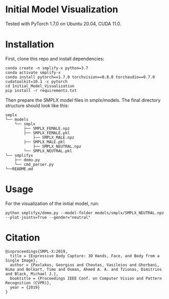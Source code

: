 Initial Model Visualization
============================
Tested with PyTorch 1.7.0 on Ubuntu 20.04, CUDA 11.0.

Installation
============================
First, clone this repo and install dependencies:
```
conda create -n smplify-x python=3.7
conda activate smplify-x
conda install pytorch==1.7.0 torchvision==0.8.0 torchaudio==0.7.0 cudatoolkit=10.1 -c pytorch
cd Initial_Model_Visualization
pip install -r requirements.txt
```
Then prepare the SMPLX model files in smplx/models. The final directory structure should look like this:	<br>
```
smplx
└── models
	└── smplx
		├── SMPLX_FEMALE.npz
		├── SMPLX_FEMALE.pkl
        	├── SMPLX_MALE.npz
		├── SMPLX_MALE.pkl
        	├── SMPLX_NEUTRAL.npz
		└── SMPLX_NEUTRAL.pkl
└── smplifyx
	├── demo.py
	└── cmd_parser.py
└──README.md	
```

Usage
============================
For the visualization of the initial model, run:
```
python smplifyx/demo.py --model-folder models/smplx/SMPLX_NEUTRAL.npz --plot-joints=True --gender="neutral"
```

Citation	<br>
============================
```
@inproceedings{SMPL-X:2019,
  title = {Expressive Body Capture: 3D Hands, Face, and Body from a Single Image},
  author = {Pavlakos, Georgios and Choutas, Vasileios and Ghorbani, Nima and Bolkart, Timo and Osman, Ahmed A. A. and Tzionas, Dimitrios and Black, Michael J.},
  booktitle = {Proceedings IEEE Conf. on Computer Vision and Pattern Recognition (CVPR)},
  year = {2019}
}
```
